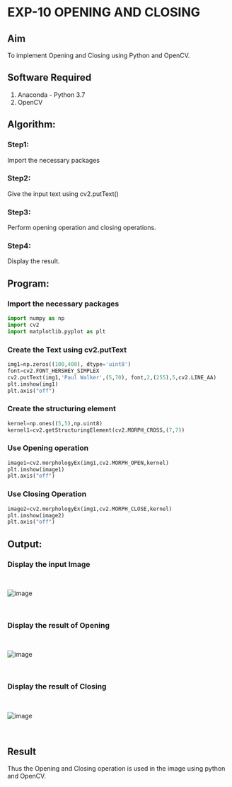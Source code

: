 # EXP-10 OPENING AND CLOSING
## Aim
To implement Opening and Closing using Python and OpenCV.

## Software Required
1. Anaconda - Python 3.7
2. OpenCV
## Algorithm:
### Step1:
Import the necessary packages
### Step2:
Give the input text using cv2.putText()
### Step3:
Perform opening operation and closing operations.
### Step4:
Display the result.

## Program:

### Import the necessary packages
``` Python
import numpy as np
import cv2
import matplotlib.pyplot as plt
```
### Create the Text using cv2.putText
```python
img1=np.zeros((100,400), dtype='uint8')
font=cv2.FONT_HERSHEY_SIMPLEX
cv2.putText(img1,'Paul Walker',(5,70), font,2,(255),5,cv2.LINE_AA)
plt.imshow(img1)
plt.axis("off")
```
### Create the structuring element
```python
kernel=np.ones((5,5),np.uint8)
kernel1=cv2.getStructuringElement(cv2.MORPH_CROSS,(7,7))
```
### Use Opening operation
```python
image1=cv2.morphologyEx(img1,cv2.MORPH_OPEN,kernel)
plt.imshow(image1)
plt.axis("off")
```
### Use Closing Operation
```python
image2=cv2.morphologyEx(img1,cv2.MORPH_CLOSE,kernel)
plt.imshow(image2)
plt.axis("off")
```
## Output:

### Display the input Image
<br>

![image](https://github.com/RagulRM/OPENING--AND-CLOSING/assets/121609342/048724f7-ea98-4f91-9542-d391ee916adb)

<br>

### Display the result of Opening
<br>

![image](https://github.com/RagulRM/OPENING--AND-CLOSING/assets/121609342/87a5bc25-473a-4848-adac-b3f93a49a77b)

<br>

### Display the result of Closing
<br>

![image](https://github.com/RagulRM/OPENING--AND-CLOSING/assets/121609342/ef59865b-ab82-4105-af59-db57da1d3827)

<br>

## Result
Thus the Opening and Closing operation is used in the image using python and OpenCV.

